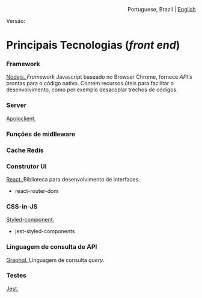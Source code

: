 <p align="right">Portuguese, Brazil | <a href="https://github.com/felipe-andersen/felipe-andersen/blob/main/404.md">English</a></p>

Versão: 

# Principais Tecnologias (_front end_)

### Framework

<a href="" title="Site oficial do Nodejs"> Nodejs. </a> _Framework_ Javascript baseado no Browser Chrome, fornece _API's_ prontas para o código nativo. Contém recursos úteis para facilitar o desenvolvimento, como por exemplo desacoplar trechos de códigos.

### Server

<a href="" title="Site oficial do Apoloclient"> Apoloclient. </a>

### Funções de midlleware

### Cache Redis

### Construtor UI

<a href=""  title="Site oficial do React"> React. </a> Biblioteca para desenvolvimento de interfaces.

*  react-router-dom 

<!--
### Gerenciamento de estado

<a href=""  title="Site oficial Redux"> Redux. </a> Uma poderosa biblioteca minimalista para gerenciamento global do estado da aplicação.

* react-redux
* reselect
* immer
* rxjs

-->

### CSS-in-JS

<a href=""  title="Site oficial do Styled-component"> Styled-component. </a> 

*  jest-styled-components


### Linguagem de consulta de API

<a href=""  title="Site oficial do Graphql"> Graphql. </a> Linguagem de consulta _query_.


### Testes

<a href=""  title="Site oficial do Jest"> Jest. </a>
